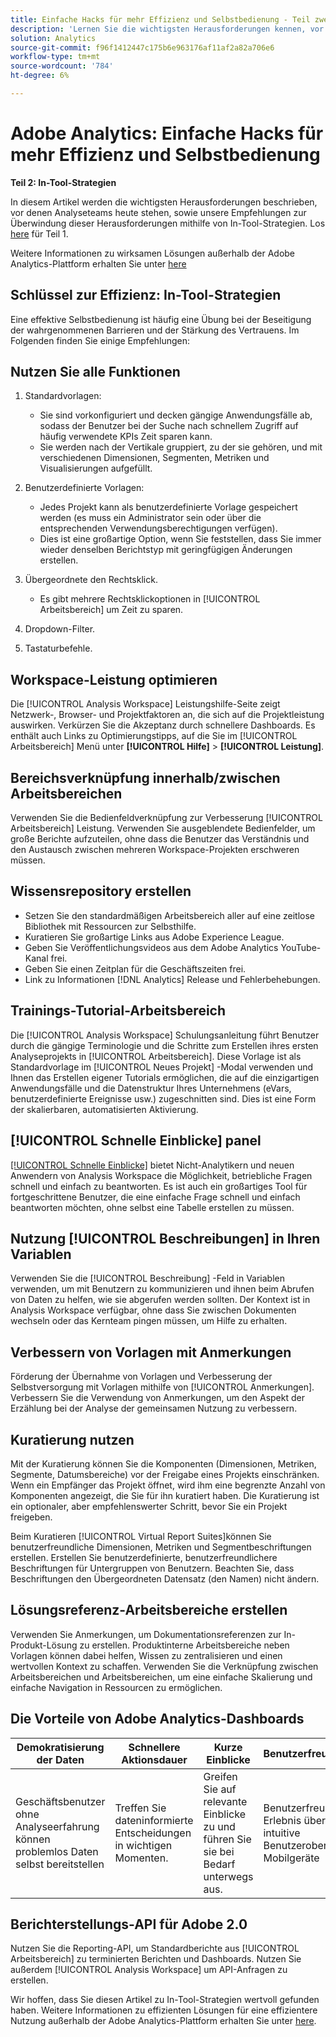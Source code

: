 ```yaml
---
title: Einfache Hacks für mehr Effizienz und Selbstbedienung - Teil zwei
description: 'Lernen Sie die wichtigsten Herausforderungen kennen, vor denen Analytics-Teams heute stehen, und lernen Sie unsere Empfehlungen kennen, wie Sie sie mithilfe von In-Tool-Strategien bewältigen können. '
solution: Analytics
source-git-commit: f96f1412447c175b6e963176af11af2a82a706e6
workflow-type: tm+mt
source-wordcount: '784'
ht-degree: 6%

---
```


# Adobe Analytics: Einfache Hacks für mehr Effizienz und Selbstbedienung

**Teil 2: In-Tool-Strategien**

In diesem Artikel werden die wichtigsten Herausforderungen beschrieben, vor denen Analyseteams heute stehen, sowie unsere Empfehlungen zur Überwindung dieser Herausforderungen mithilfe von In-Tool-Strategien. Los [here](/help/strategy/analytics-simple-hacks-for-efficiency-part-one.md) für Teil 1.

Weitere Informationen zu wirksamen Lösungen außerhalb der Adobe Analytics-Plattform erhalten Sie unter [here](https://docs.google.com/document/d/1fSrC/_yHW04K61K0Phe4dtg1nCU4jDsqrHWc8KVvsJWk/edit?usp=sharing)

## Schlüssel zur Effizienz: In-Tool-Strategien

Eine effektive Selbstbedienung ist häufig eine Übung bei der Beseitigung der wahrgenommenen Barrieren und der Stärkung des Vertrauens. Im Folgenden finden Sie einige Empfehlungen:

## Nutzen Sie alle Funktionen

1. Standardvorlagen:

   * Sie sind vorkonfiguriert und decken gängige Anwendungsfälle ab, sodass der Benutzer bei der Suche nach schnellem Zugriff auf häufig verwendete KPIs Zeit sparen kann.
   * Sie werden nach der Vertikale gruppiert, zu der sie gehören, und mit verschiedenen Dimensionen, Segmenten, Metriken und Visualisierungen aufgefüllt.

1. Benutzerdefinierte Vorlagen:

   * Jedes Projekt kann als benutzerdefinierte Vorlage gespeichert werden (es muss ein Administrator sein oder über die entsprechenden Verwendungsberechtigungen verfügen).
   * Dies ist eine großartige Option, wenn Sie feststellen, dass Sie immer wieder denselben Berichtstyp mit geringfügigen Änderungen erstellen.

1. Übergeordnete den Rechtsklick.

   * Es gibt mehrere Rechtsklickoptionen in [!UICONTROL Arbeitsbereich] um Zeit zu sparen.

1. Dropdown-Filter.

1. Tastaturbefehle.

## Workspace-Leistung optimieren

Die [!UICONTROL Analysis Workspace] Leistungshilfe-Seite zeigt Netzwerk-, Browser- und Projektfaktoren an, die sich auf die Projektleistung auswirken. Verkürzen Sie die Akzeptanz durch schnellere Dashboards. Es enthält auch Links zu Optimierungstipps, auf die Sie im [!UICONTROL Arbeitsbereich] Menü unter **[!UICONTROL Hilfe]** > **[!UICONTROL Leistung]**.

## Bereichsverknüpfung innerhalb/zwischen Arbeitsbereichen

Verwenden Sie die Bedienfeldverknüpfung zur Verbesserung [!UICONTROL Arbeitsbereich] Leistung. Verwenden Sie ausgeblendete Bedienfelder, um große Berichte aufzuteilen, ohne dass die Benutzer das Verständnis und den Austausch zwischen mehreren Workspace-Projekten erschweren müssen.

## Wissensrepository erstellen

* Setzen Sie den standardmäßigen Arbeitsbereich aller auf eine zeitlose Bibliothek mit Ressourcen zur Selbsthilfe.
* Kuratieren Sie großartige Links aus Adobe Experience League.
* Geben Sie Veröffentlichungsvideos aus dem Adobe Analytics YouTube-Kanal frei.
* Geben Sie einen Zeitplan für die Geschäftszeiten frei.
* Link zu Informationen [!DNL Analytics] Release und Fehlerbehebungen.

## Trainings-Tutorial-Arbeitsbereich

Die [!UICONTROL Analysis Workspace] Schulungsanleitung führt Benutzer durch die gängige Terminologie und die Schritte zum Erstellen ihres ersten Analyseprojekts in [!UICONTROL Arbeitsbereich]. Diese Vorlage ist als Standardvorlage im [!UICONTROL Neues Projekt] -Modal verwenden und Ihnen das Erstellen eigener Tutorials ermöglichen, die auf die einzigartigen Anwendungsfälle und die Datenstruktur Ihres Unternehmens (eVars, benutzerdefinierte Ereignisse usw.) zugeschnitten sind. Dies ist eine Form der skalierbaren, automatisierten Aktivierung.

## [!UICONTROL Schnelle Einblicke] panel

[[!UICONTROL Schnelle Einblicke]](https://experienceleague.adobe.com/docs/analytics/analyze/analysis-workspace/panels/quickinsight.html?lang=en) bietet Nicht-Analytikern und neuen Anwendern von Analysis Workspace die Möglichkeit, betriebliche Fragen schnell und einfach zu beantworten. Es ist auch ein großartiges Tool für fortgeschrittene Benutzer, die eine einfache Frage schnell und einfach beantworten möchten, ohne selbst eine Tabelle erstellen zu müssen.

## Nutzung [!UICONTROL Beschreibungen] in Ihren Variablen

Verwenden Sie die [!UICONTROL Beschreibung] -Feld in Variablen verwenden, um mit Benutzern zu kommunizieren und ihnen beim Abrufen von Daten zu helfen, wie sie abgerufen werden sollten. Der Kontext ist in Analysis Workspace verfügbar, ohne dass Sie zwischen Dokumenten wechseln oder das Kernteam pingen müssen, um Hilfe zu erhalten.

## Verbessern von Vorlagen mit Anmerkungen

Förderung der Übernahme von Vorlagen und Verbesserung der Selbstversorgung mit Vorlagen mithilfe von [!UICONTROL Anmerkungen]. Verbessern Sie die Verwendung von Anmerkungen, um den Aspekt der Erzählung bei der Analyse der gemeinsamen Nutzung zu verbessern.

## Kuratierung nutzen

Mit der Kuratierung können Sie die Komponenten (Dimensionen, Metriken, Segmente, Datumsbereiche) vor der Freigabe eines Projekts einschränken. Wenn ein Empfänger das Projekt öffnet, wird ihm eine begrenzte Anzahl von Komponenten angezeigt, die Sie für ihn kuratiert haben. Die Kuratierung ist ein optionaler, aber empfehlenswerter Schritt, bevor Sie ein Projekt freigeben.

Beim Kuratieren [!UICONTROL Virtual Report Suites]können Sie benutzerfreundliche Dimensionen, Metriken und Segmentbeschriftungen erstellen. Erstellen Sie benutzerdefinierte, benutzerfreundlichere Beschriftungen für Untergruppen von Benutzern. Beachten Sie, dass Beschriftungen den Übergeordneten Datensatz (den Namen) nicht ändern.

## Lösungsreferenz-Arbeitsbereiche erstellen

Verwenden Sie Anmerkungen, um Dokumentationsreferenzen zur In-Produkt-Lösung zu erstellen. Produktinterne Arbeitsbereiche neben Vorlagen können dabei helfen, Wissen zu zentralisieren und einen wertvollen Kontext zu schaffen. Verwenden Sie die Verknüpfung zwischen Arbeitsbereichen und Arbeitsbereichen, um eine einfache Skalierung und einfache Navigation in Ressourcen zu ermöglichen.

## Die Vorteile von Adobe Analytics-Dashboards

| Demokratisierung der Daten | Schnellere Aktionsdauer | Kurze Einblicke | Benutzerfreundlichkeit |
| --- | --- | --- | --- |
| Geschäftsbenutzer ohne Analyseerfahrung können problemlos Daten selbst bereitstellen | Treffen Sie dateninformierte Entscheidungen in wichtigen Momenten. | Greifen Sie auf relevante Einblicke zu und führen Sie sie bei Bedarf unterwegs aus. | Benutzerfreundliches Erlebnis über die intuitive Benutzeroberfläche für Mobilgeräte |

## Berichterstellungs-API für Adobe 2.0

Nutzen Sie die Reporting-API, um Standardberichte aus [!UICONTROL Arbeitsbereich] zu terminierten Berichten und Dashboards. Nutzen Sie außerdem [!UICONTROL Analysis Workspace] um API-Anfragen zu erstellen.

Wir hoffen, dass Sie diesen Artikel zu In-Tool-Strategien wertvoll gefunden haben. Weitere Informationen zu effizienten Lösungen für eine effizientere Nutzung außerhalb der Adobe Analytics-Plattform erhalten Sie unter [here](https://docs.google.com/document/d/1fSrC/_yHW04K61K0Phe4dtg1nCU4jDsqrHWc8KVvsJWk/edit?usp=sharing).
